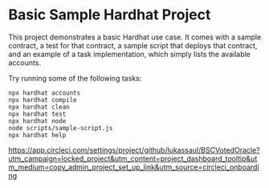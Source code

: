 # Basic Sample Hardhat Project

This project demonstrates a basic Hardhat use case. It comes with a sample contract, a test for that contract, a sample script that deploys that contract, and an example of a task implementation, which simply lists the available accounts.

Try running some of the following tasks:

```shell
npx hardhat accounts
npx hardhat compile
npx hardhat clean
npx hardhat test
npx hardhat node
node scripts/sample-script.js
npx hardhat help
```


https://app.circleci.com/settings/project/github/lukassaul/BSCVotedOracle?utm_campaign=locked_project&utm_content=project_dashboard_tooltip&utm_medium=copy_admin_project_set_up_link&utm_source=circleci_onboarding
